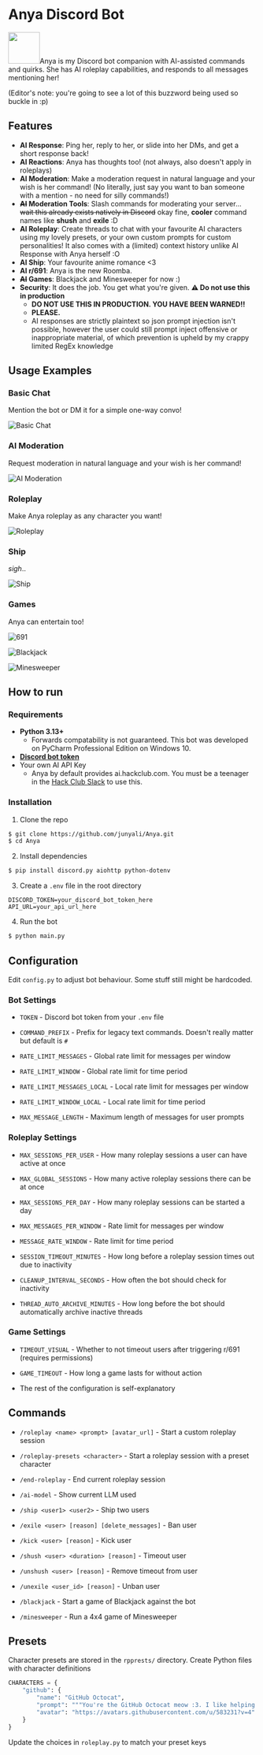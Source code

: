 # Anya Discord Bot

<p><img src="./anya.png" alt="" width="64">Anya is my Discord bot companion with AI-assisted commands and quirks. She has AI roleplay capabilities, and responds to all messages mentioning her!

(Editor's note: you're going to see a lot of this buzzword being used so buckle in :p)</p>

## Features

- **AI Response**: Ping her, reply to her, or slide into her DMs, and get a short response back!
- **AI Reactions**: Anya has thoughts too! (not always, also doesn't apply in roleplays)
- **AI Moderation**: Make a moderation request in natural language and your wish is her command! (No literally, just say you want to ban someone with a mention - no need for silly commands!)
- **~~AI~~ Moderation Tools**: Slash commands for moderating your server... ~~wait this already exists natively in Discord~~ okay fine, **cooler** command names like **shush** and **exile** :D
- **AI Roleplay**: Create threads to chat with your favourite AI characters using my lovely presets, or your own custom prompts for custom personalities! It also comes with a (limited) context history unlike AI Response with Anya herself :O
- **AI Ship**: Your favourite anime romance <3
- **AI r/691**: Anya is the new Roomba.
- **~~AI~~ Games**: Blackjack and Minesweeper for now :)
- **Security**: It does the job. You get what you're given. **⚠ Do not use this in production**
  - **DO NOT USE THIS IN PRODUCTION. YOU HAVE BEEN WARNED!!**
  - **PLEASE.**
  - AI responses are strictly plaintext so json prompt injection isn't possible, however the user could still prompt inject offensive or inappropriate material, of which prevention is upheld by my crappy limited RegEx knowledge

## Usage Examples

### Basic Chat

Mention the bot or DM it for a simple one-way convo!

![Basic Chat](./demo/aichat_1.png)

### AI Moderation

Request moderation in natural language and your wish is her command!

![AI Moderation](./demo/aimoderation_1.png)

### Roleplay

Make Anya roleplay as any character you want!

![Roleplay](./demo/airoleplay_1.png)

### Ship

*sigh*..

![Ship](./demo/aiship_1.png)

### Games

Anya can entertain too!

![691](./demo/ai691_1.png)

![Blackjack](./demo/blackjack_1.png)

![Minesweeper](./demo/minesweeper_1.png)

## How to run

### Requirements

- **Python 3.13+**
  - Forwards compatability is not guaranteed. This bot was developed on PyCharm Professional Edition on Windows 10.
- **[Discord bot token](https://discord.com/developers/applications)**
- Your own AI API Key
  - Anya by default provides ai.hackclub.com. You must be a teenager in the [Hack Club Slack](https://hackclub.com/slack) to use this.

### Installation
1. Clone the repo
```bash
$ git clone https://github.com/junyali/Anya.git
$ cd Anya
```

2. Install dependencies
```bash
$ pip install discord.py aiohttp python-dotenv
```

3. Create a `.env` file in the root directory
```env
DISCORD_TOKEN=your_discord_bot_token_here
API_URL=your_api_url_here
```

4. Run the bot
```bash
$ python main.py
```

## Configuration

Edit `config.py` to adjust bot behaviour. Some stuff still might be hardcoded.

### Bot Settings

- `TOKEN` - Discord bot token from your `.env` file
- `COMMAND_PREFIX` - Prefix for legacy text commands. Doesn't really matter but default is `#`


- `RATE_LIMIT_MESSAGES` - Global rate limit for messages per window
- `RATE_LIMIT_WINDOW` - Global rate limit for time period
- `RATE_LIMIT_MESSAGES_LOCAL` - Local rate limit for messages per window
- `RATE_LIMIT_WINDOW_LOCAL` - Local rate limit for time period


- `MAX_MESSAGE_LENGTH` - Maximum length of messages for user prompts

### Roleplay Settings

- `MAX_SESSIONS_PER_USER` - How many roleplay sessions a user can have active at once
- `MAX_GLOBAL_SESSIONS` - How many active roleplay sessions there can be at once
- `MAX_SESSIONS_PER_DAY` - How many roleplay sessions can be started a day


- `MAX_MESSAGES_PER_WINDOW` - Rate limit for messages per window
- `MESSAGE_RATE_WINDOW` - Rate limit for time period


- `SESSION_TIMEOUT_MINUTES` - How long before a roleplay session times out due to inactivity
- `CLEANUP_INTERVAL_SECONDS` - How often the bot should check for inactivity
- `THREAD_AUTO_ARCHIVE_MINUTES` - How long before the bot should automatically archive inactive threads

### Game Settings
- `TIMEOUT_VISUAL` - Whether to not timeout users after triggering r/691 (requires permissions)
- `GAME_TIMEOUT` - How long a game lasts for without action


- The rest of the configuration is self-explanatory

## Commands

- `/roleplay <name> <prompt> [avatar_url]` - Start a custom roleplay session
- `/roleplay-presets <character>` - Start a roleplay session with a preset character
- `/end-roleplay` - End current roleplay session
- `/ai-model` - Show current LLM used

- `/ship <user1> <user2>` - Ship two users

- `/exile <user> [reason] [delete_messages]` - Ban user
- `/kick <user> [reason]` - Kick user
- `/shush <user> <duration> [reason]` - Timeout user
- `/unshush <user> [reason]` - Remove timeout from user
- `/unexile <user_id> [reason]` - Unban user

- `/blackjack` - Start a game of Blackjack against the bot
- `/minesweeper` - Run a 4x4 game of Minesweeper

## Presets
Character presets are stored in the `rpprests/` directory. Create Python files with character definitions

```python
CHARACTERS = {
    "github": {
        "name": "GitHub Octocat",
        "prompt": """You're the GitHub Octocat meow :3. I like helping people with coding.""",
        "avatar": "https://avatars.githubusercontent.com/u/583231?v=4"
    }
}
```

Update the choices in `roleplay.py` to match your preset keys

